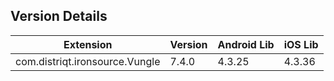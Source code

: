 ## Version Details

| Extension | Version | Android Lib | iOS Lib |
| --- | --- | --- | --- |
| com.distriqt.ironsource.Vungle | 7.4.0 | 4.3.25 | 4.3.36 |
